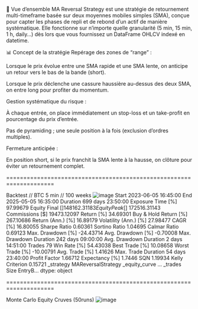 🎯 Vue d’ensemble
MA Reversal Strategy est une stratégie de retournement multi-timeframe basée sur deux moyennes mobiles simples (SMA), conçue pour capter les phases de repli et de rebond d’un actif de manière systématique. Elle fonctionne sur n’importe quelle granularité (5 min, 15 min, 1 h, daily…) dès lors que vous fournissez un DataFrame OHLCV indexé en datetime.

📊 Concept de la stratégie
Repérage des zones de “range” :

Lorsque le prix évolue entre une SMA rapide et une SMA lente, on anticipe un retour vers le bas de la bande (short).

Lorsque le prix déclenche une cassure haussière au-dessus des deux SMA, on entre long pour profiter du momentum.

Gestion systématique du risque :

À chaque entrée, on place immédiatement un stop-loss et un take-profit en pourcentage du prix d’entrée.

Pas de pyramiding ; une seule position à la fois (exclusion d’ordres multiples).

Fermeture anticipée :

En position short, si le prix franchit la SMA lente à la hausse, on clôture pour éviter un retournement complet.

====================================================================

Backtest // BTC 5 min // 100 weeks
![image](https://github.com/user-attachments/assets/fa1a3af9-75df-427d-b887-6afa6db63713)
Start                     2023-06-05 16:45:00
End                       2025-05-05 16:35:00
Duration                    699 days 23:50:00
Exposure Time [%]                    97.99679
Equity Final [$]                 148162.31183
Equity Peak [$]                  172516.31143
Commissions [$]                   19473.12097
Return [%]                           34.69301
Buy & Hold Return [%]               267.10686
Return (Ann.) [%]                    16.89179
Volatility (Ann.) [%]                27.98477
CAGR [%]                             16.80055
Sharpe Ratio                          0.60361
Sortino Ratio                         1.04695
Calmar Ratio                          0.69123
Max. Drawdown [%]                   -24.43714
Avg. Drawdown [%]                    -0.70008
Max. Drawdown Duration      242 days 09:00:00
Avg. Drawdown Duration        2 days 14:51:00
Trades                                   79
Win Rate [%]                         54.43038
Best Trade [%]                       10.08658
Worst Trade [%]                     -10.00791
Avg. Trade [%]                        1.41626
Max. Trade Duration          54 days 23:40:00
Profit Factor                         1.66712
Expectancy [%]                         1.7446
SQN                                   1.19934
Kelly Criterion                       0.15721
_strategy                  MAReversalStrategy
_equity_curve                             ...
_trades                       Size  EntryB...
dtype: object

====================================================================

Monte Carlo Equity Cruves (50runs)
![image](https://github.com/user-attachments/assets/fc6413f4-6463-438a-8f00-5573d4aa5733)
